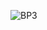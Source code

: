 
![BP3](https://user-images.githubusercontent.com/11818890/68912109-1f633080-0725-11ea-96fe-6e6279b2a855.png)
